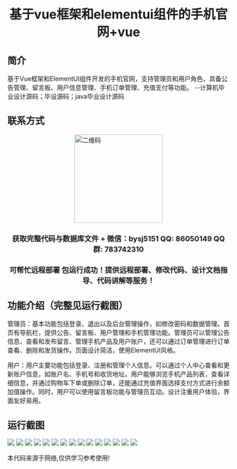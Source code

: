 <p><h1 align="center">基于vue框架和elementui组件的手机官网+vue</h1></p>

## 简介
基于Vue框架和ElementUI组件开发的手机官网，支持管理员和用户角色，具备公告管理、留言板、用户信息管理、手机订单管理、充值支付等功能。    --计算机毕业设计源码；毕设源码；java毕业设计源码


## 联系方式
<img src="https://bs-1329754181.cos.ap-shanghai.myqcloud.com/wx.jpg" alt="二维码" style="display: block; margin: 0 auto;" width="200px">
<p><h3 align="center">获取完整代码与数据库文件 + 微信：bysj5151 QQ: 86050149 QQ群: 783742310</h3></p>
<p><h3 align="center">可帮忙远程部署 包运行成功！提供远程部署、修改代码、设计文档指导、代码讲解等服务！</h3></p>

## 功能介绍（完整见运行截图）
管理员：基本功能包括登录、退出以及后台管理操作，如修改密码和数据管理。首页有导航栏，提供公告、留言板、用户管理和手机管理功能。管理员可以管理公告信息、查看和发布留言、管理手机产品及用户账户，还可以通过订单管理进行订单查看、删除和发货操作。页面设计简洁，使用ElementUI风格。

用户：用户主要功能包括登录、注册和管理个人信息。可以通过个人中心查看和更新账户信息，如账户名、手机号和收货地址。用户能够浏览手机产品列表，查看详细信息，并通过购物车下单或删除订单，还能通过充值界面选择支付方式进行余额加值操作。同时，用户可以使用留言板功能与管理员互动。设计注重用户体验，界面友好易用。


## 运行截图
![](https://bs-1329754181.cos.ap-shanghai.myqcloud.com/ssm/MobileWebsiteElementUI/img/001.jpg)
![](https://bs-1329754181.cos.ap-shanghai.myqcloud.com/ssm/MobileWebsiteElementUI/img/002.jpg)
![](https://bs-1329754181.cos.ap-shanghai.myqcloud.com/ssm/MobileWebsiteElementUI/img/003.jpg)
![](https://bs-1329754181.cos.ap-shanghai.myqcloud.com/ssm/MobileWebsiteElementUI/img/004.jpg)
![](https://bs-1329754181.cos.ap-shanghai.myqcloud.com/ssm/MobileWebsiteElementUI/img/005.jpg)
![](https://bs-1329754181.cos.ap-shanghai.myqcloud.com/ssm/MobileWebsiteElementUI/img/006.jpg)
![](https://bs-1329754181.cos.ap-shanghai.myqcloud.com/ssm/MobileWebsiteElementUI/img/007.jpg)
![](https://bs-1329754181.cos.ap-shanghai.myqcloud.com/ssm/MobileWebsiteElementUI/img/008.jpg)
![](https://bs-1329754181.cos.ap-shanghai.myqcloud.com/ssm/MobileWebsiteElementUI/img/009.jpg)
![](https://bs-1329754181.cos.ap-shanghai.myqcloud.com/ssm/MobileWebsiteElementUI/img/010.jpg)
![](https://bs-1329754181.cos.ap-shanghai.myqcloud.com/ssm/MobileWebsiteElementUI/img/011.jpg)
![](https://bs-1329754181.cos.ap-shanghai.myqcloud.com/ssm/MobileWebsiteElementUI/img/012.jpg)
![](https://bs-1329754181.cos.ap-shanghai.myqcloud.com/ssm/MobileWebsiteElementUI/img/013.jpg)
![](https://bs-1329754181.cos.ap-shanghai.myqcloud.com/ssm/MobileWebsiteElementUI/img/014.jpg)
![](https://bs-1329754181.cos.ap-shanghai.myqcloud.com/ssm/MobileWebsiteElementUI/img/015.jpg)

<p>本代码来源于网络,仅供学习参考使用!</p>
